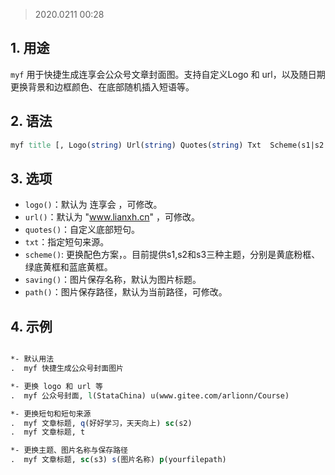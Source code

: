 > 2020.0211 00:28

## 1. 用途

`myf` 用于快捷生成连享会公众号文章封面图。支持自定义Logo 和 url，以及随日期更换背景和边框颜色、在底部随机插入短语等。


## 2. 语法

```Stata
myf title [, Logo(string) Url(string) Quotes(string) Txt  Scheme(s1|s2|s3) Saving(string)  Path(string)]
```

## 3. 选项

- `logo()`：默认为 连享会 ，可修改。
- `url()`：默认为 "www.lianxh.cn" ，可修改。
- `quotes()`：自定义底部短句。
- `txt`：指定短句来源。
- `scheme()`: 更换配色方案，。目前提供s1,s2和s3三种主题，分别是黄底粉框、绿底黄框和蓝底黄框。
- `saving()`：图片保存名称，默认为图片标题。
- `path()`：图片保存路径，默认为当前路径，可修改。

## 4. 示例

```Stata

*- 默认用法
.  myf 快捷生成公众号封面图片

*- 更换 logo 和 url 等
.  myf 公众号封面, l(StataChina) u(www.gitee.com/arlionn/Course)

*- 更换短句和短句来源
.  myf 文章标题, q(好好学习，天天向上) sc(s2)
.  myf 文章标题, t

*- 更换主题、图片名称与保存路径
.  myf 文章标题, sc(s3) s(图片名称) p(yourfilepath)

```